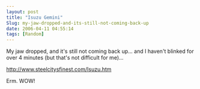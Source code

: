 ```yaml
---
layout: post
title: "Isuzu Gemini"
Slug: my-jaw-dropped-and-its-still-not-coming-back-up
date: 2006-04-11 04:55:14
tags: [Random]
---
```

My jaw dropped, and it's still not coming back up... and I haven't blinked for over 4 minutes (but that's not difficult for me)...

<http://www.steelcitysfinest.com/Isuzu.htm>

Erm. WOW!
